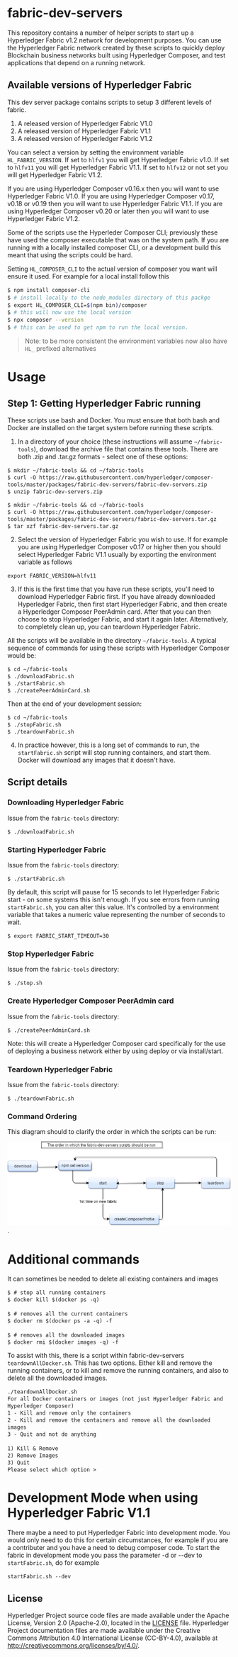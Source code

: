 # fabric-dev-servers

This repository contains a number of helper scripts to start up a Hyperledger Fabric v1.2
network for development purposes. You can use the Hyperledger Fabric network created by these scripts to quickly deploy Blockchain business networks built using Hyperledger Composer, and test applications that depend on a running network.


## Available versions of Hyperledger Fabric
This dev server package contains scripts to setup 3 different levels of fabric. 
1. A released version of Hyperledger Fabric V1.0
2. A released version of Hyperledger Fabric V1.1
3. A released version of Hyperledger Fabric V1.2

You can select a version by setting the environment variable `HL_FABRIC_VERSION`. If set to `hlfv1` you will get
Hyperledger Fabric v1.0. If set to `hlfv11` you will get Hyperledger Fabric V1.1. If set to `hlfv12` or not set you will
get Hyperledger Fabric V1.2.

If you are using Hyperledger Composer v0.16.x then you will want to use Hyperledger Fabric V1.0. If you are using
Hyperledger Composer v0.17, v0.18 or v0.19 then you will want to use Hyperledger Fabric V1.1. If you are using
Hyperledger Composer v0.20 or later then you will want to use Hyperledger Fabric V1.2.

Some of the scripts use the Hyperleder Composer CLI; previously these have used the composer executable that was on the system path. 
If you are running with a locally installed composer CLI, or a development build this meant that using the scripts could be hard. 

Setting `HL_COMPOSER_CLI` to the actual version of composer you want will ensure it used. For example for a local install follow this

```bash
$ npm install composer-cli
$ # install locally to the node_modules directory of this packge
$ export HL_COMPOSER_CLI=$(npm bin)/composer
$ # this will now use the local version
$ npx composer --version
$ # this can be used to get npm to run the local version.
```

> Note: to be more consistent the environment variables now also have `HL_` prefixed alternatives

# Usage

## Step 1: Getting Hyperledger Fabric running

These scripts use bash and Docker. You must ensure that both bash and Docker are installed on the target system before running these scripts.

1. In a directory of your choice (these instructions will assume `~/fabric-tools`), download the archive file that contains these tools. There are both .zip and .tar.gz formats - select one of these options:

```
$ mkdir ~/fabric-tools && cd ~/fabric-tools
$ curl -O https://raw.githubusercontent.com/hyperledger/composer-tools/master/packages/fabric-dev-servers/fabric-dev-servers.zip
$ unzip fabric-dev-servers.zip
```

```
$ mkdir ~/fabric-tools && cd ~/fabric-tools
$ curl -O https://raw.githubusercontent.com/hyperledger/composer-tools/master/packages/fabric-dev-servers/fabric-dev-servers.tar.gz
$ tar xzf fabric-dev-servers.tar.gz
```
2. Select the version of Hyperledger Fabric you wish to use. If for example you are using Hyperledger Composer v0.17
or higher then you should select Hyperledger Fabric V1.1 usually by exporting the environment variable as follows
```
export FABRIC_VERSION=hlfv11
```

3. If this is the first time that you have run these scripts, you'll need to download Hyperledger Fabric first. If you have already downloaded Hyperledger Fabric, then first start Hyperledger Fabric, and then create a Hyperledger Composer PeerAdmin card. After that you can then choose to stop Hyperledger Fabric, and start it again later. Alternatively, to completely clean up, you can teardown Hyperledger Fabric.

All the scripts will be available in the directory `~/fabric-tools`. A typical sequence of commands for using these scripts with Hyperledger Composer would be:

```
$ cd ~/fabric-tools
$ ./downloadFabric.sh
$ ./startFabric.sh
$ ./createPeerAdminCard.sh
```

Then at the end of your development session:

```
$ cd ~/fabric-tools
$ ./stopFabric.sh
$ ./teardownFabric.sh
```

4. In practice however, this is a long set of commands to run, the `startFabric.sh` script will stop running containers, and start them. Docker will download any images that it doesn't have. 

## Script details

### Downloading Hyperledger Fabric

Issue from the `fabric-tools` directory:

```
$ ./downloadFabric.sh
```

### Starting Hyperledger Fabric

Issue from the `fabric-tools` directory:

```
$ ./startFabric.sh
```

By default, this script will pause for 15 seconds to let Hyperledger Fabric start - on some systems this isn't enough. If you see errors from running `startFabric.sh`, you can alter this value. It's controlled by a environment variable that takes a numeric value representing the number of seconds to wait.

```
$ export FABRIC_START_TIMEOUT=30
```

### Stop Hyperledger Fabric

Issue from the `fabric-tools` directory:

```
$ ./stop.sh
```

### Create Hyperledger Composer PeerAdmin card

Issue from the `fabric-tools` directory:

```
$ ./createPeerAdminCard.sh
```

Note: this will create a Hyperledger Composer card specifically for the use of deploying a business network either
by using deploy or via install/start.

### Teardown Hyperledger Fabric

Issue from the `fabric-tools` directory:

```
$ ./teardownFabric.sh
```

### Command Ordering

This diagram should to clarify the order in which the scripts can be run:

![](CmdOrder.png).

# Additional commands

It can sometimes be needed to delete all existing containers and images

```
$ # stop all running containers
$ docker kill $(docker ps -q)

$ # removes all the current containers
$ docker rm $(docker ps -a -q) -f

$ # removes all the downloaded images
$ docker rmi $(docker images -q) -f
```

To assist with this, there is a script within fabric-dev-servers `teardownAllDocker.sh`. This has two options. Either kill and remove the running containers, or to kill and remove the running containers, and also to delete all the downloaded images.

```
./teardownAllDocker.sh
For all Docker containers or images (not just Hyperledger Fabric and Hyperledger Composer)
1 - Kill and remove only the containers
2 - Kill and remove the containers and remove all the downloaded images
3 - Quit and not do anything

1) Kill & Remove
2) Remove Images
3) Quit
Please select which option >
```

# Development Mode when using Hyperledger Fabric V1.1
There maybe a need to put Hyperledger Fabric into development mode. You would only need to do this for certain
circumstances, for example if you are a contributer and you have a need to debug composer code. To start the fabric
in development mode you pass the parameter -d or --dev to `startFabric.sh`, do for example
```
startFabric.sh --dev
```

## License <a name="license"></a>
Hyperledger Project source code files are made available under the Apache License, Version 2.0 (Apache-2.0), located in the [LICENSE](LICENSE.txt) file. Hyperledger Project documentation files are made available under the Creative Commons Attribution 4.0 International License (CC-BY-4.0), available at http://creativecommons.org/licenses/by/4.0/.